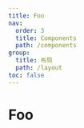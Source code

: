 ```yaml
---
title: Foo
nav:
  order: 3
  title: Components
  path: /components
group:
  title: 布局
  path: /layout
toc: false
---
```


# Foo

<code src="./demos/demo1.tsx" />
